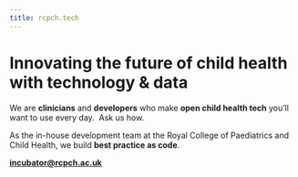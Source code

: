 ```yaml
---
title: rcpch.tech
---
```


# Innovating the future of child health with technology & data

We are **clinicians** and **developers** who make​ **open child health tech** you’ll want to use every day. ​
Ask us how.

As the in-house development team at the Royal College of Paediatrics
and Child Health, we build **best practice as code**.

**incubator@rcpch.ac.uk**

